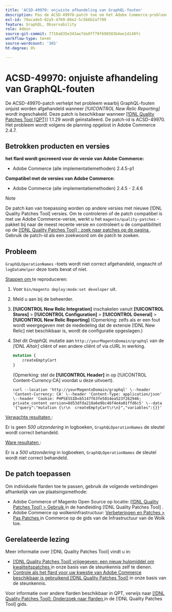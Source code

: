 ```yaml
---
title: 'ACSD-49970: onjuiste afhandeling van GraphQL-fouten'
description: Pas de ACSD-49970-patch toe om het Adobe Commerce-probleem op te lossen wanneer GraphQL-fouten onjuist worden afgehandeld wanneer [!UICONTROL New Relic Reporting] wordt ingeschakeld.
exl-id: 70acade5-02a5-4769-86e2-5c566b2af709
feature: GraphQL, Observability
role: Admin
source-git-commit: 7718a835e343ae7da9ff79f690503b4ee1d140fc
workflow-type: tm+mt
source-wordcount: '365'
ht-degree: 0%

---
```


# ACSD-49970: onjuiste afhandeling van GraphQL-fouten

De ACSD-49970-patch verhelpt het probleem waarbij GraphQL-fouten onjuist worden afgehandeld wanneer *[!UICONTROL New Relic Reporting]* wordt ingeschakeld. Deze patch is beschikbaar wanneer [[!DNL Quality Patches Tool (QPT)]](/help/announcements/adobe-commerce-announcements/magento-quality-patches-released-new-tool-to-self-serve-quality-patches.md) 1.1.29 wordt geïnstalleerd. De patch-id is ACSD-49970. Het probleem wordt volgens de planning opgelost in Adobe Commerce 2.4.7.

## Betrokken producten en versies

**het flard wordt gecreeerd voor de versie van Adobe Commerce:**

* Adobe Commerce (alle implementatiemethoden) 2.4.5-p1

**Compatibel met de versies van Adobe Commerce:**

* Adobe Commerce (alle implementatiemethoden) 2.4.5 - 2.4.6

>[!NOTE]
>
>De patch kan van toepassing worden op andere versies met nieuwe [!DNL Quality Patches Tool] versies. Om te controleren of de patch compatibel is met uw Adobe Commerce-versie, werkt u het `magento/quality-patches` -pakket bij naar de meest recente versie en controleert u de compatibiliteit op de [[!DNL Quality Patches Tool] : zoek naar patches op de pagina ](https://experienceleague.adobe.com/tools/commerce-quality-patches/index.html) . Gebruik de patch-id als een zoekwoord om de patch te zoeken.

## Probleem

`GraphQLOperationNames` -toets wordt niet correct afgehandeld, ongeacht of `logDataHelper` deze toets bevat of niet.

<u> Stappen om </u> te reproduceren:

1. Voer `bin/magento deploy:mode:set developer` uit.
1. Meld u aan bij de beheerder.
1. **[!UICONTROL New Relic Integration]** inschakelen vanuit **[!UICONTROL Stores]** > **[!UICONTROL Configuration]** > **[!UICONTROL General]** > **[!UICONTROL New Relic Reporting]**
(Opmerking: zelfs als er een fout wordt weergegeven met de mededeling dat de extensie [!DNL New Relic] niet beschikbaar is, wordt de configuratie opgeslagen.)
1. Stel dit *GraphQL* mutatie aan `http://yourMagentoDomain/graphql` van de *[!DNL Altair]* cliënt of een andere cliënt of via cURL in werking.

   ```GraphQL
   mutation {
       createEmptyCart
   }
   ```

   (Opmerking: stel de **[!UICONTROL Header]** in op [!UICONTROL Content-Currency:CA] voordat u deze uitvoert).

   ```cURL
   curl --location 'http://yourMagentoDomain/graphql' \--header 'Content-Currency: CA' \--header 'Content-Type: application/json' \--header 'Cookie: PHPSESSID=b5147f63fe5014ea523f262946; private_content_version=8d53dfda210a6e9bc46f4e4a01ffd6c5' \--data '{"query":"mutation {\r\n  createEmptyCart\r\n}","variables":{}}'
   ```

<u> Verwachte resultaten </u>:

Er is geen *500 uitzondering* in logboeken, `GraphQLOperationNames` de sleutel wordt correct behandeld.

<u> Ware resultaten </u>:

Er is a *500 uitzondering* in logboeken, `GraphQLOperationNames` de sleutel wordt niet correct behandeld.

## De patch toepassen

Om individuele flarden toe te passen, gebruik de volgende verbindingen afhankelijk van uw plaatsingsmethode:

* Adobe Commerce of Magento Open Source op locatie: [[!DNL Quality Patches Tool]  > Gebruik ](https://experienceleague.adobe.com/docs/commerce-operations/tools/quality-patches-tool/usage.html) in de handleiding [!DNL Quality Patches Tool] .
* Adobe Commerce op wolkeninfrastructuur: [ Verbeteringen en Patches > Pas Patches ](https://experienceleague.adobe.com/docs/commerce-cloud-service/user-guide/develop/upgrade/apply-patches.html) in Commerce op de gids van de Infrastructuur van de Wolk toe.

## Gerelateerde lezing

Meer informatie over [!DNL Quality Patches Tool] vindt u in:

* [[!DNL Quality Patches Tool]  vrijgegeven: een nieuw hulpmiddel om kwaliteitspatches ](/help/announcements/adobe-commerce-announcements/magento-quality-patches-released-new-tool-to-self-serve-quality-patches.md) in onze basis van de steunkennis zelf te dienen.
* [ Controle als het flard voor uw kwestie van Adobe Commerce beschikbaar is gebruikend  [!DNL Quality Patches Tool]](/help/support-tools/patches-available-in-qpt-tool/check-patch-for-magento-issue-with-magento-quality-patches.md) in onze basis van de steunkennis.

Voor informatie over andere flarden beschikbaar in QPT, verwijs naar [[!DNL Quality Patches Tool]: Onderzoek naar flarden ](https://experienceleague.adobe.com/tools/commerce-quality-patches/index.html) in de [!DNL Quality Patches Tool] gids.
